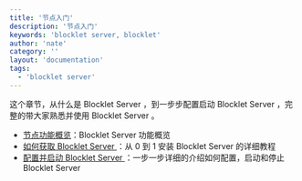 ```yaml
---
title: '节点入门'
description: '节点入门'
keywords: 'blocklet server, blocklet'
author: 'nate'
category: ''
layout: 'documentation'
tags:
  - 'blocklet server'
---
```


这个章节，从什么是 Blocklet Server ，到一步步配置启动 Blocklet Server ，完整的带大家熟悉并使用 Blocklet Server 。

- [节点功能概览](./overview)：Blocklet Server 功能概览
- [如何获取 Blocklet Server ](./setup)：从 0 到 1 安装 Blocklet Server 的详细教程
- [配置并启动 Blocklet Server ](./access)：一步一步详细的介绍如何配置，启动和停止 Blocklet Server
